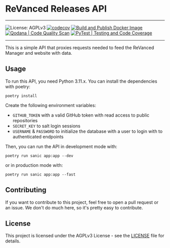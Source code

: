 # ReVanced Releases API

---

![License: AGPLv3](https://img.shields.io/github/license/revanced/revanced-api)
[![codecov](https://codecov.io/gh/ReVanced/revanced-api/branch/dev/graph/badge.svg?token=10H8D2CRQO)](https://codecov.io/gh/ReVanced/revanced-api)
[![Build and Publish Docker Image](https://github.com/revanced/revanced-api/actions/workflows/main.yml/badge.svg)](https://github.com/revanced/revanced-api/actions/workflows/main.yml)
[![Qodana | Code Quality Scan](https://github.com/revanced/revanced-api/actions/workflows/qodana.yml/badge.svg)](https://github.com/revanced/revanced-api/actions/workflows/qodana.yml)
[![PyTest | Testing and Code Coverage](https://github.com/revanced/revanced-api/actions/workflows/pytest.yml/badge.svg)](https://github.com/revanced/revanced-api/actions/workflows/pytest.yml)

---

This is a simple API that proxies requests needed to feed the ReVanced Manager and website with data.

## Usage

To run this API, you need Python 3.11.x. You can install the dependencies with poetry:

```shell
poetry install
```

Create the following environment variables:

- `GITHUB_TOKEN` with a valid GitHub token with read access to public repositories
- `SECRET_KEY` to salt login sessions
- `USERNAME` & `PASSWORD` to initialize the database with a user to login with to authenticated endpoints

Then, you can run the API in development mode with:

```shell
poetry run sanic app:app --dev
```

or in production mode with:

```shell
poetry run sanic app:app --fast
```

## Contributing

If you want to contribute to this project, feel free to open a pull request or an issue. We don't do much here, so it's pretty easy to contribute.

## License

This project is licensed under the AGPLv3 License - see the [LICENSE](LICENSE) file for details.
